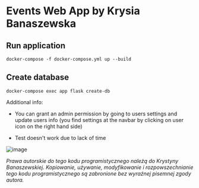 # Events Web App by Krysia Banaszewska

## Run application

```
docker-compose -f docker-compose.yml up --build
```

## Create database

```
docker-compose exec app flask create-db
```

Additional info:

- You can grant an admin permission by going to users settings and update users info 
(you find settings at the navbar by clicking on user icon on the right hand side)

- Test doesn't work due to lack of time

![image](https://github.com/KrissB99/EventsWebApp/assets/77814273/de9c2fbb-ae04-49b7-b76e-94807210b866)

*Prawa autorskie do tego kodu programistycznego należą do Krystyny Banaszewskiej. Kopiowanie, używanie, modyfikowanie i rozpowszechnianie tego kodu programistycznego są zabronione bez wyraźnej pisemnej zgody autora.*
